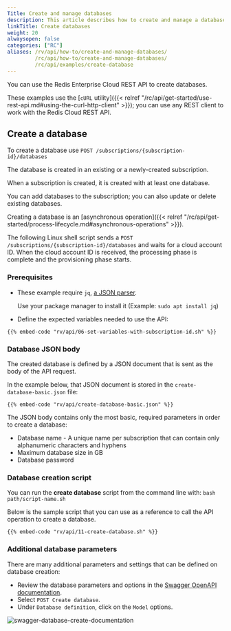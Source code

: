 ```yaml
---
Title: Create and manage databases
description: This article describes how to create and manage a database using `cURL` commands.
linkTitle: Create databases
weight: 20
alwaysopen: false
categories: ["RC"]
aliases: /rv/api/how-to/create-and-manage-databases/
         /rc/api/how-to/create-and-manage-databases/
         /rc/api/examples/create-database
---
```


You can use the Redis Enterprise Cloud REST API to create databases.

These examples use the [`cURL` utility]({{< relref "/rc/api/get-started/use-rest-api.md#using-the-curl-http-client" >}}); you can use any REST client to work with the Redis Cloud REST API.

## Create a database

To create a database use `POST /subscriptions/{subscription-id}/databases`

The database is created in an existing or a newly-created subscription.

When a subscription is created, it is created with at least one database.

You can add databases to the subscription; you can also update or delete existing databases.

Creating a database is an [asynchronous operation]({{< relref "/rc/api/get-started/process-lifecycle.md#asynchronous-operations" >}}).

The following Linux shell script sends a `POST /subscriptions/{subscription-id}/databases` and waits for a cloud account ID.  When the cloud account ID is received, the processing phase is complete and the provisioning phase starts.

### Prerequisites

- These example require `jq`, [a JSON parser](https://stedolan.github.io/jq/).  

    Use your package manager to install it  (Example: `sudo apt install jq`)

- Define the expected variables needed to use the API:

```shell
{{% embed-code "rv/api/06-set-variables-with-subscription-id.sh" %}}
```

### Database JSON body

The created database is defined by a JSON document that is sent as the body of the API request.

In the example below, that JSON document is stored in the `create-database-basic.json` file:

```shell
{{% embed-code "rv/api/create-database-basic.json" %}}
```

The JSON body contains only the most basic, required parameters in order to create a database:

- Database name - A unique name per subscription that can contain only alphanumeric characters and hyphens
- Maximum database size in GB
- Database password

### Database creation script

You can run the **create database** script from the command line with: `bash path/script-name.sh`

Below is the sample script that you can use as a reference to call the API operation to create a database.

```shell
{{% embed-code "rv/api/11-create-database.sh" %}}
```

### Additional database parameters

There are many additional parameters and settings that can be defined on database creation:

- Review the database parameters and options in the [Swagger OpenAPI documentation](https://api.redislabs.com/v1/swagger-ui.html#/Databases).
- Select `POST Create database`.
- Under `Database definition`, click on the `Model` options.

![swagger-database-create-documentation](/images/rv/api/swagger-database-create-documentation.png)
